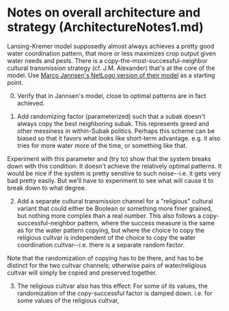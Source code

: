 Notes on overall architecture and strategy (ArchitectureNotes1.md)
====

Lansing-Kremer model supposedly almost always achieves a pretty good
water coordination pattern, that more or less maximizes crop output
given water needs and pests.  There is a
copy-the-most-successful-neighbor cultural transmission strategy (cf.
J.M. Alexander) that's at the core of the model.  Use [Marco Jannsen's
NetLogo version of their
model](http://www.openabm.org/model/2221/version/2/view) as a starting
point.


0. Verify that in Jannsen's model, close to optimal patterns are in
fact achieved.


1. Add randomizing factor (parameterized) such that a subak doesn't
always copy the best neighboring subak.  This represents greed and other
messiness in within-Subak politics.  Perhaps this scheme can be biased
so that it favors what looks like short-term advantage.  e.g.  it also
tries for more water more of the time, or something like that.

 Experiment with this parameter and (try to) show that the system
breaks down with this condition: It doesn't achieve the relatively
optimal patterns.  It would be nice if the system is pretty senstive to
such noise--i.e. it gets very bad pretty easily.  But we'll have to
experiment to see what will cause it to break down to what degree.

2. Add a separate cultural transmission channel for a "religious"
cultural variant that could either be Boolean or something more finer
grained, but nothing more complex than a real number.  This also follows
a copy-successful-neighbor pattern, where the success measure is the
same as for the water pattern copying, but where the choice to copy the
religious cultvar is independent of the choice to copy the water
coordination cultvar--i.e. there is a separate random factor.

 Note that the randomization of copying has to be there, and has to be
distinct for the two cultvar channels; otherwise pairs of
water/religious cultvar will simply be copied and preserved together.


3. The religious cultvar also has this effect: For some of its values,
the randomization of the copy-successful factor is damped down.  i.e.
for some values of the religious cultvar, 
